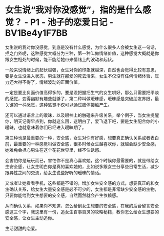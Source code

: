 # 女生说“我对你没感觉”，指的是什么感觉？ - P1 - 池子的恋爱日记 - BV1Be4y1F7BB

女生说的我对你没感觉，到底是没有什么感觉，为什么很多人会被女生这一句话，拒之门外呢，这种感觉大概分为三种，第一种叫做情绪价值，这种感觉大概就是你跟女生相处的时候，能不能给她带来情绪上的波动和起伏。

一般来说情绪上的起伏越强，女生对你的印象就越深，自然也会觉得比较有意思，要是女生没进入状态，男生就在那爱的死去活来，女生不仅没有任何情绪体验，压力还大得不得了，情绪波动的正面价值。

一定是要比负面价值高得多的，要是没把握把生气的女生哄好，那么只需要把平淡的感觉，变得幽默有趣些就够了，第二种叫做暧昧感，暧昧感是突破朋友界限，最关键的一种感觉，这种感觉不仅可以通过肢体接触产生。

还可以通过语言上的暧昧，以及眼神上的触碰来升级关系，举个例子，当女生提醒你，明天记得早点到，你就这么回，这明白了，爱飞退下吧，要是女生配合你的小暧昧，也就意味着你们已经进入暧昧期了。

第三种也是最重要的一种，安全感，女生对你有好感，想要真正确认关系或者表白前，最重要的一种感觉叫做安全感，很多时候女生越喜欢你，就越会缺少安全感，她难免会担心男生在这个花花世界里，经不住诱惑。

会害怕你是玩玩而已，害怕你不是真心喜欢她，这个时候你最需要的，就是带给女生安全感，让女生明白你是真的喜欢她的，比如说多跟女生分享些日常生活，减少跟异性之间的交流，给女生说些好听的暧昧的情话。

又或者让她看看手机，这些都是不错的，增加女生安全感的方式，想要真正的和女生确认关系，给女生大量安全感是必不可少的，女生都是非常缺少安全感的生物，只要你能给到女生想要的安全感，自然而然就会产生依赖感。

从而确认关系，如果你不知道，怎么给到女生想要的安全感，在我的后台留言安全感这三个字，我这里有一份，追女生百事百灵的攻略秘籍，教你怎么给女生想要的安全感，让女生主动追你。

生活甜甜的恋爱。